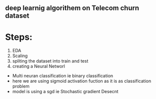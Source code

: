 ## deep learnig algorithem on Telecom churn dataset 
# Steps:
1. EDA
2. Scaling
3. spliting the dataset into train and test
4. creating a Neural Networl



* Multi neuran classification ie binary classification
* here we are using sigmoid activation fuction as it is as classification problem
* model is using a sgd ie Stochastic gradient Desecnt
